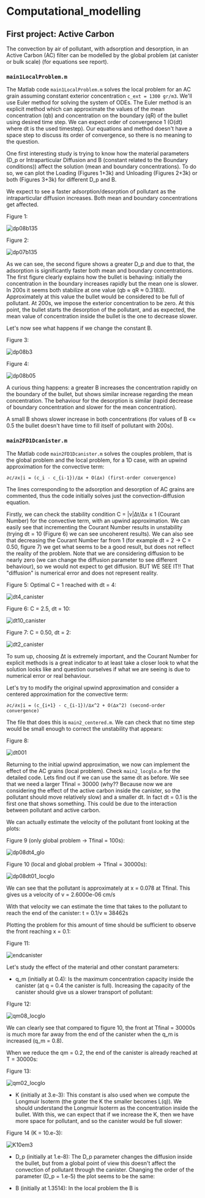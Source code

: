 # Computational_modelling

## First project: Active Carbon

  
The convection by air of pollutant, with adsorption and desorption, in an Active Carbon (AC) filter can be modelled by the global problem (at canister or bulk scale) (for equations see report).

### `main1LocalProblem.m`

The Matlab code `main1LocalProblem.m` solves the local problem for an AC grain assuming constant exterior concentration `c_ext = 1300 gr/m3`. We'll use Euler method for solving the system of ODEs. The Euler method is an explicit method which can approximate the values of the mean concentration (qb) and concentration on the boundary (qR) of the bullet using desired time step. We can expect order of convergence 1 (O(dt) where dt is the used timestep). Our equations and method doesn't have a space step to discuss its order of convergence, so there is no meaning to the question.

One first interesting study is trying to know how the material parameters (D_p or Intraparticular Diffusion and B (constant related to the Boundary conditions)) affect the solution (mean and boundary concentrations). To do so, we can plot the Loading (Figures 1+3k) and Unloading (Figures 2+3k) or both (Figures 3+3k) for different D_p and B.

We expect to see a faster adsorption/desorption of pollutant as the intraparticular diffusion increases. Both mean and boundary concentrations get affected.

Figure 1:

![dp08b135](https://user-images.githubusercontent.com/32911477/154801902-e60eaae1-c3bc-4f67-8eef-0e5a043ef2d8.png) 

Figure 2:

![dp07b135](https://user-images.githubusercontent.com/32911477/154801898-f1435220-101a-4c21-831a-1dff7ae40889.png) 

As we can see, the second figure shows a greater D_p and due to that, the adsorption is significantly faster both mean and boundary concentrations. The first figure clearly explains how the bullet is behaving: initially the concentration in the boundary increases rapidly but the mean one is slower. In 200s it seems both stabilize at one value (qb ≈ qR ≈ 0.3183). Approximately at this value the bullet would be considered to be full of pollutant.
At 200s, we impose the exterior concentration to be zero. At this point, the bullet starts the desorption of the pollutant, and as expected, the mean value of concentration inside the bullet is the one to decrease slower.

Let's now see what happens if we change the constant B. 

Figure 3:

![dp08b3](https://user-images.githubusercontent.com/32911477/154803429-05953407-52e8-497c-ae18-25259c2bb5b4.png)

Figure 4:

![dp08b05](https://user-images.githubusercontent.com/32911477/154803423-52506cc9-292c-4137-b35e-0a276d324613.png)


A curious thing happens: a greater B increases the concentration rapidly on the boundary of the bullet, but shows similar increase regarding the mean concentration. The behaviour for the desorption is similar (rapid decrease of boundary concentration and slower for the mean concentration).

A small B shows slower increase in both concentrations (for values of B <≈ 0.5 the bullet doesn't have time to fill itself of pollutant with 200s). 


### `main2FD1Dcanister.m`

The Matlab code `main2FD1Dcanister.m` solves the couples problem, that is the global problem and the local problem, for a 1D case, with an upwind approximation for the convective term: 
```
∂c/∂x|i = (c_i - c_{i-1})/∆x + O(∆x) (first-order convergence)
``` 
The lines corresponding to the adsorption and desorption of AC grains are commented, thus the code initially solves just the convection-diffusion equation.

Firstly, we can check the stability condition C = |v|∆t/∆x ≤ 1 (Courant Number) for the convective term, with an upwind approximation. We can easily see that incrementing the Courant Number results in unstability (trying dt = 10 (Figure 6) we can see uncoherent results). We can also see that decreasing the Courant Number far from 1 (for example dt = 2 -> C = 0.50, figure 7) we get what seems to be a good result, but does not reflect the reality of the problem. Note that we are considering diffusion to be nearly zero (we can change the diffusion parameter to see different behaviour), so we would not expect to get diffusion. BUT WE SEE IT!! That "diffusion" is numerical error and does not represent reality.

Figure 5: Optimal C = 1 reached with dt = 4:

![dt4_canister](https://user-images.githubusercontent.com/32911477/154813172-1bba3220-a6ee-4864-a53f-8065bffcb2b5.png)

Figure 6: C = 2.5, dt = 10:

![dt10_canister](https://user-images.githubusercontent.com/32911477/154813192-44e1dee6-3768-496e-89cc-b456db2e71a9.png)

Figure 7: C = 0.50, dt = 2:

![dt2_canister](https://user-images.githubusercontent.com/32911477/154813201-322b7117-98c1-495e-afcc-a2bb06af94b4.png)

To sum up, choosing ∆t is extremely important, and the Courant Number for explicit methods is a great indicator to at least take a closer look to what the solution looks like and question ourselves if what we are seeing is due to numerical error or real behaviour.


Let's try to modify the original upwind approximation and consider a centered approximation for the convective term: 
```
∂c/∂x|i = (c_{i+1} - c_{i-1})/∆x^2 + O(∆x^2) (second-order convergence)
```
The file that does this is `main2_centered.m`. We can check that no time step would be small enough to correct the unstability that appears:

Figure 8:

![dt001](https://user-images.githubusercontent.com/32911477/155094465-6dadd900-50dd-4463-82c1-bccf9575bdcf.png)


Returning to the initial upwind approximation, we now can implement the effect of the AC grains (local problem). Check `main2_locglo.m` for the detailed code. Lets find out if we can use the same dt as before.
We see that we need a larger Tfinal = 30000 (why?? Because now we are considering the effect of the active carbon inside the canister, so the pollutant should move relatively slow) and a smaller dt. In fact dt = 0.1 is the first one that shows something. This could be due to the interaction between pollutant and active carbon.

We can actually estimate the velocity of the pollutant front looking at the plots:

Figure 9 (only global problem -> Tfinal = 100s):

![dp08dt4_glo](https://user-images.githubusercontent.com/32911477/154915316-2ca0dac3-fde1-4754-b348-ccbc9e41e0f3.png)


Figure 10 (local and global problem -> Tfinal = 30000s):

![dp08dt01_locglo](https://user-images.githubusercontent.com/32911477/154915188-2880264b-e8b9-49b6-a262-50ff2c9e9463.png)


We can see that the pollutant is approximately at x = 0.078 at Tfinal. This gives us a velocity of v = 2.6000e-06 cm/s

With that velocity we can estimate the time that takes to the pollutant to reach the end of the canister: t = 0.1/v ≈ 38462s

Plotting the problem for this amount of time should be sufficient to observe the front reaching x = 0.1: 


Figure 11:

![endcanister](https://user-images.githubusercontent.com/32911477/154917759-427510b9-4007-408a-bc25-c91cda02eca2.png)

Let's study the effect of the material and other constant parameters:

- q_m (initially at 0.4): Is the maximum concentration capacity inside the canister (at q = 0.4 the canister is full). Increasing the capacity of the canister should give us a slower transport of pollutant:

FIgure 12:

![qm08_locglo](https://user-images.githubusercontent.com/32911477/154919113-190d9902-f6f2-4449-96e0-b4721b3f091c.png)

We can clearly see that compared to figure 10, the front at Tfinal = 30000s is much more far away from the end of the canister when the q_m is increased (q_m = 0.8).

When we reduce the qm = 0.2, the end of the canister is already reached at T = 30000s:

Figure 13:

![qm02_locglo](https://user-images.githubusercontent.com/32911477/154919726-2c56612d-ba32-495b-87ba-a1418497925a.png)

- K (initially at 3.e-3): This constant is also used when we compute the Longmuir Isoterm (the grater the K the smaller becomes L(q)). We should understand the Longmuir Isoterm as the concentration inside the bullet. With this, we can expect that if we increase the K, then we have more space for pollutant, and so the canister would be full slower:

Figure 14 (K = 10.e-3):

![K10em3](https://user-images.githubusercontent.com/32911477/154921576-637a81ba-a5d5-4494-b59f-d3459f20472a.png)


- D_p (initially at 1.e-8): The D_p parameter changes the diffusion inside the bullet, but from a global point of view this doesn't affect the convection of pollutant through the canister. Changing the order of the parameter (D_p = 1.e-5) the plot seems to be the same:




                                                                           
- B (initially at 1.3514): In the local problem the B is 





